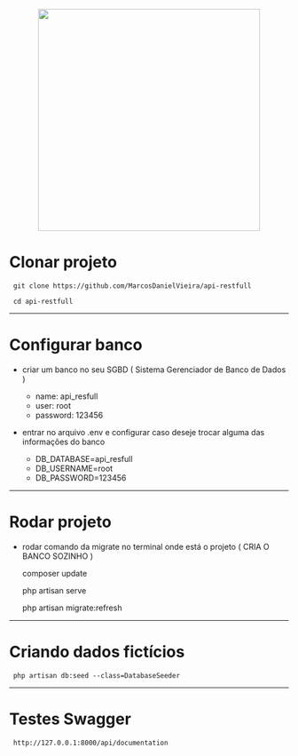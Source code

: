 <p align="center">
    <a href="https://laravel.com" target="_blank"><img src="https://raw.githubusercontent.com/laravel/art/master/logo-lockup/5%20SVG/2%20CMYK/1%20Full%20Color/laravel-logolockup-cmyk-red.svg" width="400"></a>
</p>

# Clonar projeto

     git clone https://github.com/MarcosDanielVieira/api-restfull
     
     cd api-restfull

---
# Configurar banco

- criar um banco no seu SGBD ( Sistema Gerenciador de Banco de Dados )
    - name: api_resfull
    - user: root
    - password: 123456

- entrar no arquivo .env e configurar caso deseje trocar alguma das informações do banco
    - DB_DATABASE=api_resfull
    - DB_USERNAME=root
    - DB_PASSWORD=123456

---
# Rodar projeto

- rodar comando da migrate no terminal onde está o projeto ( CRIA O BANCO SOZINHO )

     composer update

     php artisan serve

     php artisan migrate:refresh
    
---
# Criando dados fictícios

     php artisan db:seed --class=DatabaseSeeder

---
# Testes Swagger
     http://127.0.0.1:8000/api/documentation